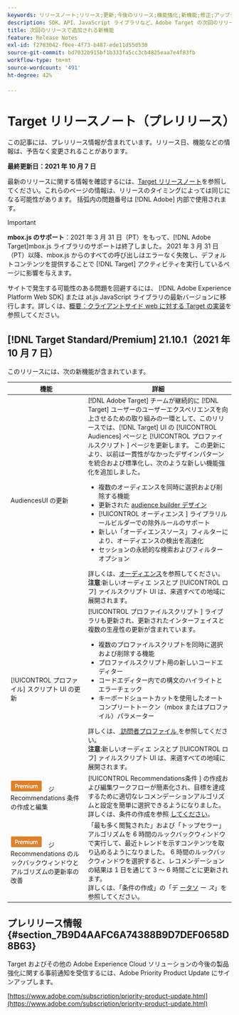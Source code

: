```yaml
---
keywords: リリースノート;リリース;更新;今後のリリース;機能強化;新機能;修正;アップデート;プレリリース
description: SDK、API、JavaScript ライブラリなど、Adobe Target の次回のリリースに含まれている新機能、機能強化および修正について説明します。
title: 次回のリリースで追加される新機能
feature: Release Notes
exl-id: f2783042-f6ee-4f73-b487-ede11d55d530
source-git-commit: bd7032b915bf1b333fa5cc3cb4825eaa7e4f83fb
workflow-type: tm+mt
source-wordcount: '491'
ht-degree: 42%

---
```


# Target リリースノート（プレリリース）

この記事には、プレリリース情報が含まれています。リリース日、機能などの情報は、予告なく変更されることがあります。

**最終更新日：2021 年 10 月 7 日**

最新のリリースに関する情報を確認するには、[Target リリースノート](release-notes.md)を参照してください。これらのページの情報は、リリースのタイミングによっては同じになる可能性があります。 括弧内の問題番号は [!DNL Adobe] 内部で使用されます。

>[!IMPORTANT]
>
>**mbox.js のサポート**：2021 年 3 月 31 日（PT）をもって、[!DNL Adobe Target]mbox.js ライブラリのサポートは終了しました。 2021 年 3 月 31 日（PT）以降、mbox.js からのすべての呼び出しはエラーなく失敗し、デフォルトコンテンツを提供することで [!DNL Target] アクティビティを実行しているページに影響を与えます。
>
>サイトで発生する可能性のある問題を回避するには、 [!DNL Adobe Experience Platform Web SDK] または at.js JavaScript ライブラリの最新バージョンに移行します。詳しくは、[概要：クライアントサイド web に対する Target の実装](/help/c-implementing-target/c-implementing-target-for-client-side-web/implement-target-for-client-side-web.md)を参照してください。

## [!DNL Target Standard/Premium] 21.10.1（2021 年 10 月 7 日）

このリリースには、次の新機能が含まれています。

| 機能 | 詳細 |
| --- | --- |
|  AudiencesUI の更新 | [!DNL Adobe Target] チームが継続的に [!DNL Target] ユーザーのユーザーエクスペリエンスを向上させるための取り組みの一環として、このリリースでは、[!DNL Target] UI の [!UICONTROL Audiences] ページと [!UICONTROL  プロファイルスクリプト ] ページを更新します。 この更新により、以前は一貫性がなかったデザインパターンを統合および標準化し、次のような新しい機能強化を追加しました。<ul><li>複数のオーディエンスを同時に選択および削除する機能</li><li>更新された [audience builder デザイン ](/help/c-target/c-audiences/create-audience.md)</li><li>[!UICONTROL  オーディエンス ] ライブラリルールビルダーでの除外ルールのサポート</li><li>新しい「オーディエンスソース」フィルターにより、オーディエンスの検出を高速化</li><li>セッションの永続的な検索およびフィルターオプション</li></ul>詳しくは、[オーディエンス](/help/c-target/target.md)を参照してください。<br>**注意**:新しいオーディエ  ンスとプ [!UICONTROL ロフ] ァイルスクリプト UI は、来週すべての地域に展開されます。 |
| [!UICONTROL プロファイル] スクリプト UI の更新 | [!UICONTROL  プロファイルスクリプト ] ライブラリも更新され、更新されたインターフェイスと複数の生産性の更新が含まれています。<ul><li>複数のプロファイルスクリプトを同時に選択および削除する機能</li><li>プロファイルスクリプト用の新しいコードエディター</li><li>コードエディター内での構文のハイライトとエラーチェック</li><li>キーボードショートカットを使用したオートコンプリートトークン（mbox またはプロファイル）パラメーター</li></ul>詳しくは、[ 訪問者プロファイル ](/help/c-target/c-visitor-profile/visitor-profile.md) を参照してください。<br>**注意**:新しいオーディエ  ンスとプ [!UICONTROL ロフ] ァイルスクリプト UI は、来週すべての地域に展開されます。 |
| ![Premium バッ](/help/assets/premium.png) ジ Recommendations 条件の作成と編集 | [!UICONTROL Recommendations条件 ] の作成および編集ワークフローが簡素化され、目標を達成するために適切なレコメンデーションアルゴリズムと設定を簡単に選択できるようになりました。<br>詳しくは、条件の作成を参照 [してください](/help/c-recommendations/c-algorithms/create-new-algorithm.md)。 |
| ![Premium バッ](/help/assets/premium.png) ジ Recommendations のルックバックウィンドウとアルゴリズムの更新率の改善 | 「最も多く閲覧された」および「トップセラー」アルゴリズムを 6 時間のルックバックウィンドウで実行して、最近トレンドを示すコンテンツを取り込めるようになりました。 6 時間のルックバックウィンドウを選択すると、レコメンデーションの結果は 1 日を通じて 3 ～ 6 時間ごとに更新されます。<br>詳しくは、「条件の作成」の「デ [ータソ](/help/c-recommendations/c-algorithms/create-new-algorithm.md#data-source) ー *ス*」を参照してください。 |

## プレリリース情報 {#section_7B9D4AAFC6A74388B9D7DEF0658D8B63}

Target およびその他の Adobe Experience Cloud ソリューションの今後の製品強化に関する事前通知を受信するには、Adobe Priority Product Update にサインアップします。

[https://www.adobe.com/subscription/priority-product-update.html](https://www.adobe.com/subscription/priority-product-update.html)

